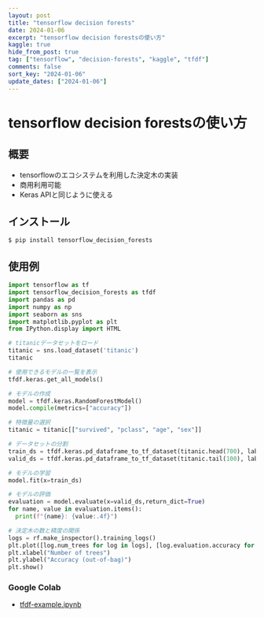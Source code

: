 ```yaml
---
layout: post
title: "tensorflow decision forests"
date: 2024-01-06
excerpt: "tensorflow decision forestsの使い方"
kaggle: true
hide_from_post: true
tag: ["tensorflow", "decision-forests", "kaggle", "tfdf"]
comments: false
sort_key: "2024-01-06"
update_dates: ["2024-01-06"]
---
```


# tensorflow decision forestsの使い方

## 概要
 - tensorflowのエコシステムを利用した決定木の実装
 - 商用利用可能
 - Keras APIと同じように使える

## インストール

```console
$ pip install tensorflow_decision_forests
```

## 使用例

```python
import tensorflow as tf
import tensorflow_decision_forests as tfdf
import pandas as pd
import numpy as np
import seaborn as sns
import matplotlib.pyplot as plt
from IPython.display import HTML

# titanicデータセットをロード
titanic = sns.load_dataset('titanic')
titanic

# 使用できるモデルの一覧を表示
tfdf.keras.get_all_models()

# モデルの作成
model = tfdf.keras.RandomForestModel()
model.compile(metrics=["accuracy"])

# 特徴量の選択
titanic = titanic[["survived", "pclass", "age", "sex"]]

# データセットの分割
train_ds = tfdf.keras.pd_dataframe_to_tf_dataset(titanic.head(700), label="survived")
valid_ds = tfdf.keras.pd_dataframe_to_tf_dataset(titanic.tail(100), label="survived")

# モデルの学習
model.fit(x=train_ds)

# モデルの評価
evaluation = model.evaluate(x=valid_ds,return_dict=True)
for name, value in evaluation.items():
  print(f"{name}: {value:.4f}")

# 決定木の数と精度の関係
logs = rf.make_inspector().training_logs()
plt.plot([log.num_trees for log in logs], [log.evaluation.accuracy for log in logs])
plt.xlabel("Number of trees")
plt.ylabel("Accuracy (out-of-bag)")
plt.show()
```

### Google Colab
 - [tfdf-example.ipynb](https://colab.research.google.com/drive/1qXoC--pybiMT4vmaiMZ1w_vrDKOV_hSq?usp=sharing)
